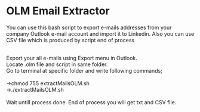 <h1>OLM Email Extractor</h1>

You can use this bash script to export e-mails addresses from your company Outlook e-mail account and import it to Linkedin. Also you can use CSV file which is produced by script end of process
<br/>
<br/>

Export your all e-mails using Export menu in Outlook.<br/>
Locate .olm file and script in same folder.<br/>
Go to terminal at specific folder and write following commands;<br/>
<br/>
->chmod 755 extractMailsOLM.sh<br/>
->./extractMailsOLM.sh<br/>
<br/>
Wait untill process done. End of process you will get txt and CSV file.<br/>
